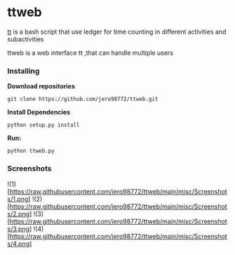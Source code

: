 # ttweb
[tt](https://github.com/son0p/scriptson0p/blob/main/bash/tt) is a bash script that use ledger for time counting in different activities and subactivities

ttweb is a web interface tt ,that can handle multiple users 
### Installing

**Download repositories**

    git clone https://github.com/jero98772/ttweb.git

**Install Dependencies**

    python setup.py install

**Run:**  

    python ttweb.py

### Screenshots

!(1)[https://raw.githubusercontent.com/jero98772/ttweb/main/misc/Screenshots/1.png]
!(2)[https://raw.githubusercontent.com/jero98772/ttweb/main/misc/Screenshots/2.png]
!(3)[https://raw.githubusercontent.com/jero98772/ttweb/main/misc/Screenshots/3.png]
!(4)[https://raw.githubusercontent.com/jero98772/ttweb/main/misc/Screenshots/4.png]
